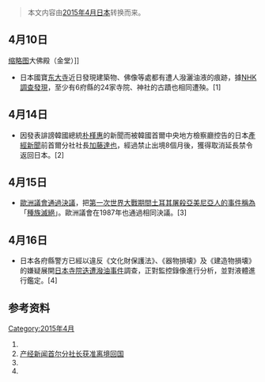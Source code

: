 > 本文内容由[2015年4月日本](https://zh.wikipedia.org/wiki/2015年4月日本)转换而来。


<noinclude></noinclude>

## 4月10日

[缩略图](https://zh.wikipedia.org/wiki/File:Todaiji18s3200.jpg "fig:缩略图")大佛殿（金堂）\]\]

  - 日本國寶[东大寺](../Page/东大寺.md "wikilink")近日發現建築物、佛像等處都有遭人潑灑油液的痕跡，據[NHK調查發現](https://zh.wikipedia.org/wiki/日本放送協會 "wikilink")，至少有6府縣的24家寺院、神社的古蹟也相同遭殃。\[1\]

## 4月14日

  - 因發表誹謗韓國總統[朴槿惠](../Page/朴槿惠.md "wikilink")的新聞而被韓國首爾中央地方檢察廳控告的日本[產經新聞](../Page/產經新聞.md "wikilink")前首爾分社社長[加藤達也](https://zh.wikipedia.org/wiki/加藤達也_\(產經新聞\) "wikilink")，經過禁止出境8個月後，獲得取消延長禁令返回日本。\[2\]

## 4月15日

  - [歐洲議會通過決議](https://zh.wikipedia.org/wiki/歐洲議會 "wikilink")，把[第一次世界大戰期間](https://zh.wikipedia.org/wiki/第一次世界大戰 "wikilink")[土耳其屠殺亞美尼亞人的事件稱為](../Page/亚美尼亚种族大屠杀.md "wikilink")「[種族滅絕](https://zh.wikipedia.org/wiki/種族滅絕 "wikilink")」。歐洲議會在1987年也通過相同決議。\[3\]

## 4月16日

  - 日本各府縣警方已經以違反《文化財保護法》、《器物損壊》及《建造物損壊》的嫌疑展開[日本寺院迭遭潑油事件](../Page/日本寺院迭遭潑油事件.md "wikilink")調查，正對監控錄像進行分析，並對液體進行鑑定。\[4\]

## 参考资料

[Category:2015年4月](https://zh.wikipedia.org/wiki/Category:2015年4月 "wikilink")

1.
2.  [产经新闻首尔分社长获准离境回国](http://www.ribenxinwen.com/html/a/201504/14-22696.html)
3.
4.